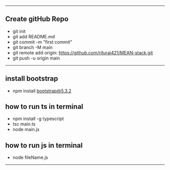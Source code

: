 <hr color="red">

## Create gitHub Repo

- git init
- git add README.md
- git commit -m "first commit"
- git branch -M main
- git remote add origin: https://github.com/rituraj421/MEAN-stack.git
- git push -u origin main

<hr color="white">

## install bootstrap

- npm install bootstrap@5.3.2

## how to run ts in terminal
- npm install -g typescript
- tsc main.ts
- node main.js

## how to run js in terminal
- node fileName.js

<hr color="red">
